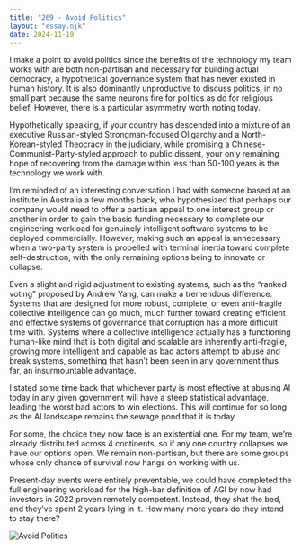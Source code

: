 ```yaml
---
title: "269 - Avoid Politics"
layout: "essay.njk"
date: 2024-11-19
---
```


I make a point to avoid politics since the benefits of the technology my team works with are both non-partisan and necessary for building actual democracy, a hypothetical governance system that has never existed in human history. It is also dominantly unproductive to discuss politics, in no small part because the same neurons fire for politics as do for religious belief. However, there is a particular asymmetry worth noting today.

Hypothetically speaking, if your country has descended into a mixture of an executive Russian-styled Strongman-focused Oligarchy and a North-Korean-styled Theocracy in the judiciary, while promising a Chinese-Communist-Party-styled approach to public dissent, your only remaining hope of recovering from the damage within less than 50-100 years is the technology we work with.

I’m reminded of an interesting conversation I had with someone based at an institute in Australia a few months back, who hypothesized that perhaps our company would need to offer a partisan appeal to one interest group or another in order to gain the basic funding necessary to complete our engineering workload for genuinely intelligent software systems to be deployed commercially. However, making such an appeal is unnecessary when a two-party system is propelled with terminal inertia toward complete self-destruction, with the only remaining options being to innovate or collapse.

Even a slight and rigid adjustment to existing systems, such as the “ranked voting” proposed by Andrew Yang, can make a tremendous difference. Systems that are designed for more robust, complete, or even anti-fragile collective intelligence can go much, much further toward creating efficient and effective systems of governance that corruption has a more difficult time with. Systems where a collective intelligence actually has a functioning human-like mind that is both digital and scalable are inherently anti-fragile, growing more intelligent and capable as bad actors attempt to abuse and break systems, something that hasn’t been seen in any government thus far, an insurmountable advantage.

I stated some time back that whichever party is most effective at abusing AI today in any given government will have a steep statistical advantage, leading the worst bad actors to win elections. This will continue for so long as the AI landscape remains the sewage pond that it is today. 

For some, the choice they now face is an existential one. For my team, we’re already distributed across 4 continents, so if any one country collapses we have our options open. We remain non-partisan, but there are some groups whose only chance of survival now hangs on working with us. 

Present-day events were entirely preventable, we could have completed the full engineering workload for the high-bar definition of AGI by now had investors in 2022 proven remotely competent. Instead, they shat the bed, and they’ve spent 2 years lying in it. How many more years do they intend to stay there?

![Avoid Politics](https://media.licdn.com/dms/image/v2/D5622AQGEt2q0KGnjfw/feedshare-shrink_800/feedshare-shrink_800/0/1731473714879?e=1736985600&v=beta&t=hrJuzEcNvWuKYoo5EMPCRW4lshy90QofMPnwvn8d-js)
